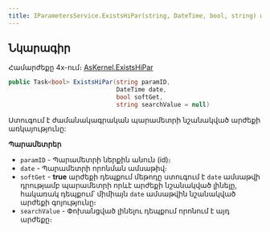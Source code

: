 ```yaml
---
title: IParametersService.ExistsHiPar(string, DateTime, bool, string) մեթոդ  
---
```


## Նկարագիր

Համարժեքը 4x-ում։ [AsKernel.ExistsHiPar](https://armsoft.github.io/as4x-docs/HTM/ProgrGuide/Functions/Functions/ParameterManagment/ExistsHiPar.html)

```c#
public Task<bool> ExistsHiPar(string paramID, 
                              DateTime date, 
                              bool softGet, 
                              string searchValue = null)
```

Ստուգում է ժամանակագրական պարամետրի նշանակված արժեքի առկայությունը:

**Պարամետրեր**

* `paramID` - Պարամետրի ներքին անուն (id)։
* `date` - Պարամետրի որոնման ամսաթիվ։
* `softGet` - **true** արժեքի դեպքում մեթոդը ստուգում է `date` ամսաթվի դրությամբ պարամետրի որևէ արժեքի նշանակված լինելը, հակառակ դեպքում՝ միմիայն `date` ամսաթվին նշանակված արժեքի գոյությունը։
* `searchValue` - Փոխանցված լինելու դեպքում որոնում է այդ արժեքը։
